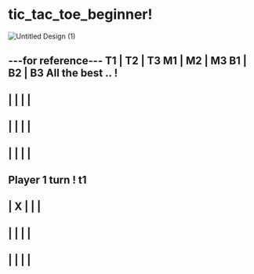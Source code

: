 # tic_tac_toe_beginner!


![Untitled Design (1)](https://user-images.githubusercontent.com/105700561/168744159-a7f61ed2-dd3c-47e4-8927-17d4bdf902ad.png)

---for reference---
T1 | T2 | T3 
M1 | M2 | M3 
B1 | B2 | B3
All the best .. ! 
------------
|   |   |  | 
------------
|   |   |  | 
------------
|   |   |  | 
------------
Player 1 turn ! t1
------------
| X |   |  | 
------------
|   |   |  | 
------------
|   |   |  | 
------------
